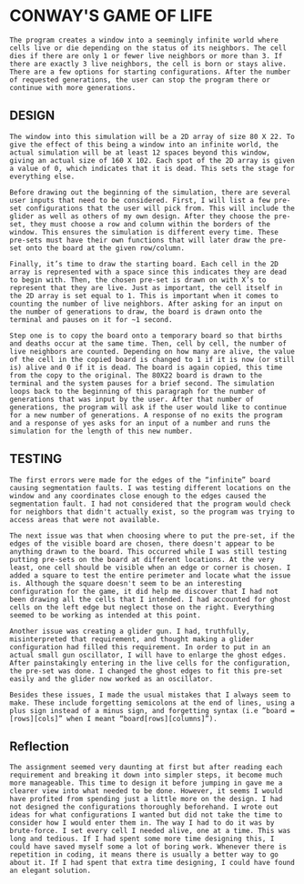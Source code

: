# CONWAY'S GAME OF LIFE
	The program creates a window into a seemingly infinite world where cells live or die depending on the status of its neighbors. The cell dies if there are only 1 or fewer live neighbors or more than 3. If there are exactly 3 live neighbors, the cell is born or stays alive. There are a few options for starting configurations. After the number of requested generations, the user can stop the program there or continue with more generations.
	
## DESIGN
	The window into this simulation will be a 2D array of size 80 X 22. To give the effect of this being a window into an infinite world, the actual simulation will be at least 12 spaces beyond this window, giving an actual size of 160 X 102. Each spot of the 2D array is given a value of 0, which indicates that it is dead. This sets the stage for everything else.
	
	Before drawing out the beginning of the simulation, there are several user inputs that need to be considered. First, I will list a few pre-set configurations that the user will pick from. This will include the glider as well as others of my own design. After they choose the pre-set, they must choose a row and column within the borders of the window. This ensures the simulation is different every time. These pre-sets must have their own functions that will later draw the pre-set onto the board at the given row/column. 
	
	Finally, it’s time to draw the starting board. Each cell in the 2D array is represented with a space since this indicates they are dead to begin with. Then, the chosen pre-set is drawn on with X’s to represent that they are live. Just as important, the cell itself in the 2D array is set equal to 1. This is important when it comes to counting the number of live neighbors. After asking for an input on the number of generations to draw, the board is drawn onto the terminal and pauses on it for ~1 second.
	
	Step one is to copy the board onto a temporary board so that births and deaths occur at the same time. Then, cell by cell, the number of live neighbors are counted. Depending on how many are alive, the value of the cell in the copied board is changed to 1 if it is now (or still is) alive and 0 if it is dead. The board is again copied, this time from the copy to the original. The 80X22 board is drawn to the terminal and the system pauses for a brief second. The simulation loops back to the beginning of this paragraph for the number of generations that was input by the user. After that number of generations, the program will ask if the user would like to continue for a new number of generations. A response of no exits the program and a response of yes asks for an input of a number and runs the simulation for the length of this new number.

## TESTING
	The first errors were made for the edges of the “infinite” board causing segmentation faults. I was testing different locations on the window and any coordinates close enough to the edges caused the segmentation fault. I had not considered that the program would check for neighbors that didn't actually exist, so the program was trying to access areas that were not available.
	
	The next issue was that when choosing where to put the pre-set, if the edges of the visible board are chosen, there doesn't appear to be anything drawn to the board. This occurred while I was still testing putting pre-sets on the board at different locations. At the very least, one cell should be visible when an edge or corner is chosen. I added a square to test the entire perimeter and locate what the issue is. Although the square doesn't seem to be an interesting configuration for the game, it did help me discover that I had not been drawing all the cells that I intended. I had accounted for ghost cells on the left edge but neglect those on the right. Everything seemed to be working as intended at this point.
	
	Another issue was creating a glider gun. I had, truthfully, misinterpreted that requirement, and thought making a glider configuration had filled this requirement. In order to put in an actual small gun oscillator, I will have to enlarge the ghost edges. After painstakingly entering in the live cells for the configuration, the pre-set was done. I changed the ghost edges to fit this pre-set easily and the glider now worked as an oscillator.
	
	Besides these issues, I made the usual mistakes that I always seem to make. These include forgetting semicolons at the end of lines, using a plus sign instead of a minus sign, and forgetting syntax (i.e ”board = [rows][cols]” when I meant “board[rows][columns]”).
	
## Reflection
	The assignment seemed very daunting at first but after reading each requirement and breaking it down into simpler steps, it become much more manageable. This time to design it before jumping in gave me a clearer view into what needed to be done. However, it seems I would have profited from spending just a little more on the design. I had not designed the configurations thoroughly beforehand. I wrote out ideas for what configurations I wanted but did not take the time to consider how I would enter them in. The way I had to do it was by brute-force. I set every cell I needed alive, one at a time. This was long and tedious. If I had spent some more time designing this, I could have saved myself some a lot of boring work. Whenever there is repetition in coding, it means there is usually a better way to go about it. If I had spent that extra time designing, I could have found an elegant solution.
